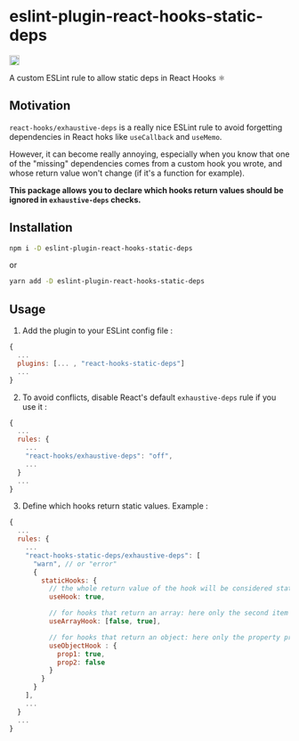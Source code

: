 # eslint-plugin-react-hooks-static-deps

<a href="https://www.npmjs.com/package/eslint-plugin-react-hooks-static-deps" target="_blank">
  <img src="https://img.shields.io/npm/v/eslint-plugin-react-hooks-static-deps?" alt="npm version" height="18">
</a>

A custom ESLint rule to allow static deps in React Hooks ⚛️

## Motivation

`react-hooks/exhaustive-deps` is a really nice ESLint rule to avoid forgetting dependencies in React hoks like `useCallback` and `useMemo`.

However, it can become really annoying, especially when you know that one of the "missing" dependencies comes from a custom hook you wrote, and whose return value won't change (if it's a function for example).

**This package allows you to declare which hooks return values should be ignored in `exhaustive-deps` checks.**

## Installation

```sh
npm i -D eslint-plugin-react-hooks-static-deps
```
or
```sh
yarn add -D eslint-plugin-react-hooks-static-deps
```

## Usage

1. Add the plugin to your ESLint config file :
```js
{
  ...
  plugins: [... , "react-hooks-static-deps"]
  ...
}
```

2. To avoid conflicts, disable React's default `exhaustive-deps` rule if you use it :
```js
{
  ...
  rules: {
    ...
    "react-hooks/exhaustive-deps": "off",
    ...
  }
  ...
}
```

3. Define which hooks return static values. Example :
```js
{
  ...
  rules: {
    ...
    "react-hooks-static-deps/exhaustive-deps": [
      "warn", // or "error"
      {
        staticHooks: {
          // the whole return value of the hook will be considered static
          useHook: true,

          // for hooks that return an array: here only the second item return by the hook will be considered static
          useArrayHook: [false, true],

          // for hooks that return an object: here only the property prop1 will be considered static
          useObjectHook : {
            prop1: true,
            prop2: false
          }
        }
      }
    ],
    ...
  }
  ...
}
```